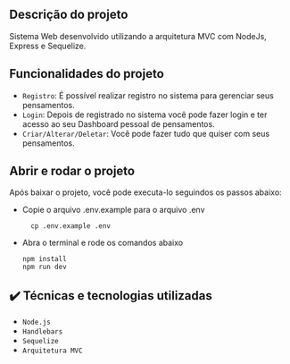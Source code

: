 ## Descrição do projeto
Sistema Web desenvolvido utilizando a arquitetura MVC com NodeJs, Express e Sequelize.

## Funcionalidades do projeto ##
- `Registro`: É possível realizar registro no sistema para gerenciar seus pensamentos.
- `Login`: Depois de registrado no sistema você pode fazer login e ter acesso ao seu Dashboard pessoal de pensamentos.
- `Criar/Alterar/Deletar`: Você pode fazer tudo que quiser com seus pensamentos.

##  Abrir e rodar o projeto
Após baixar o projeto, você pode executa-lo seguindos os passos abaixo:
* Copie o arquivo .env.example para o arquivo .env
  ```
    cp .env.example .env
  ```
* Abra o terminal e rode os comandos abaixo
  ```
  npm install
  npm run dev
  ```

## :heavy_check_mark: Técnicas e tecnologias utilizadas
* ``Node.js``
* ``Handlebars``
* ``Sequelize``
* ``Arquitetura MVC``


